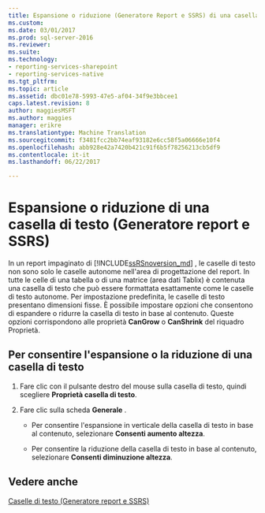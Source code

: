 ```yaml
---
title: Espansione o riduzione (Generatore Report e SSRS) di una casella di testo | Documenti Microsoft
ms.custom: 
ms.date: 03/01/2017
ms.prod: sql-server-2016
ms.reviewer: 
ms.suite: 
ms.technology:
- reporting-services-sharepoint
- reporting-services-native
ms.tgt_pltfrm: 
ms.topic: article
ms.assetid: dbc01e78-5993-47e5-af04-34f9e3bbcee1
caps.latest.revision: 8
author: maggiesMSFT
ms.author: maggies
manager: erikre
ms.translationtype: Machine Translation
ms.sourcegitcommit: f3481fcc2bb74eaf93182e6cc58f5a06666e10f4
ms.openlocfilehash: abb928e42a7420b421c91f6b5f78256213cb5df9
ms.contentlocale: it-it
ms.lasthandoff: 06/22/2017

---
```

# <a name="allow-a-text-box-to-grow-or-shrink-report-builder-and-ssrs"></a>Espansione o riduzione di una casella di testo (Generatore report e SSRS)
  In un report impaginato di [!INCLUDE[ssRSnoversion_md](../../includes/ssrsnoversion-md.md)] , le caselle di testo non sono solo le caselle autonome nell'area di progettazione del report. In tutte le celle di una tabella o di una matrice (area dati Tablix) è contenuta una casella di testo che può essere formattata esattamente come le caselle di testo autonome. Per impostazione predefinita, le caselle di testo presentano dimensioni fisse. È possibile impostare opzioni che consentono di espandere o ridurre la casella di testo in base al contenuto. Queste opzioni corrispondono alle proprietà **CanGrow** o **CanShrink** del riquadro Proprietà.  
  
## <a name="to-allow-a-text-box-to-grow-or-shrink"></a>Per consentire l'espansione o la riduzione di una casella di testo  
  
1.  Fare clic con il pulsante destro del mouse sulla casella di testo, quindi scegliere **Proprietà casella di testo**.  
  
2.  Fare clic sulla scheda **Generale** .  
  
    -   Per consentire l'espansione in verticale della casella di testo in base al contenuto, selezionare **Consenti aumento altezza**.  
  
    -   Per consentire la riduzione della casella di testo in base al contenuto, selezionare **Consenti diminuzione altezza**.  
  
## <a name="see-also"></a>Vedere anche  
 [Caselle di testo &#40;Generatore report e SSRS&#41;](../../reporting-services/report-design/text-boxes-report-builder-and-ssrs.md)  
  
  
